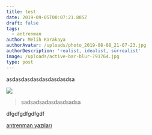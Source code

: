 ```yaml
---
title: test
date: 2019-09-05T00:07:21.885Z
draft: false
tags:
  - antrenman
author: Melih Karakaya
authorAvatar: /uploads/photo_2019-08-08_21-07-23.jpg
authorDescription: 'realist, idealist, sürrealist'
image: /uploads/active-bar-blur-791764.jpg
type: post
---
```

asdasdasdasdasdasdasdsa

![](/uploads/attitude.png)

> sadsadsadasdasdsadsa

dfgdfgdfgdfgdf

<a href="/www.barplatoon.com/tags/antrenman/">antrenman yazıları</a>
